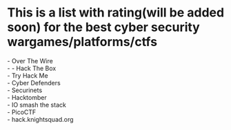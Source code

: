 <H1>This is a list with rating(will be added soon) for the best cyber security wargames/platforms/ctfs</H1>
- Over The Wire<br>
  -
- Hack The Box<br>
- Try Hack Me<br>
- Cyber Defenders<br>
- Securinets<br>
- Hacktomber<br>
- IO smash the stack<br>
- PicoCTF<br>
- hack.knightsquad.org<br>
